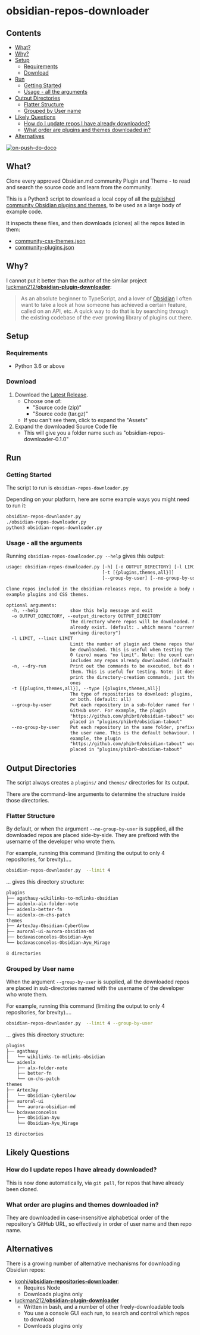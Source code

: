# obsidian-repos-downloader

<!-- toc -->
## Contents

  * [What?](#what)
  * [Why?](#why)
  * [Setup](#setup)
    * [Requirements](#requirements)
    * [Download](#download)
  * [Run](#run)
    * [Getting Started](#getting-started)
    * [Usage - all the arguments](#usage---all-the-arguments)
  * [Output Directories](#output-directories)
    * [Flatter Structure](#flatter-structure)
    * [Grouped by User name](#grouped-by-user-name)
  * [Likely Questions](#likely-questions)
    * [How do I update repos I have already downloaded?](#how-do-i-update-repos-i-have-already-downloaded)
    * [What order are plugins and themes downloaded in?](#what-order-are-plugins-and-themes-downloaded-in)
  * [Alternatives](#alternatives)<!-- endToc -->

[![on-push-do-doco](https://github.com/claremacrae/obsidian-repos-downloader/actions/workflows/updateMarkdown.yml/badge.svg)](https://github.com/claremacrae/obsidian-repos-downloader/actions/workflows/updateMarkdown.yml)

## What?

Clone every approved Obsidian.md community Plugin and Theme - to read and search the source code and learn from the community.

This is a Python3 script to download a local copy of all the [published community Obsidian plugins and themes](https://github.com/obsidianmd/obsidian-releases), to be used as a large body of example code.

It inspects these files, and then downloads (clones) all the repos listed in them:

- [community-css-themes.json](https://github.com/obsidianmd/obsidian-releases/blob/master/community-css-themes.json)
- [community-plugins.json](https://github.com/obsidianmd/obsidian-releases/blob/master/community-plugins.json)


## Why?

I cannot put it better than the author of the similar project [luckman212/**obsidian-plugin-downloader**](https://github.com/luckman212/obsidian-plugin-downloader):

> As an absolute beginner to TypeScript, and a lover of [Obsidian](https://obsidian.md/) I often want to take a look at how someone has achieved a certain feature, called on an API, etc. A quick way to do that is by searching through the existing codebase of the ever growing library of plugins out there.

## Setup

### Requirements

- Python 3.6 or above

### Download

1. Download the [Latest Release](https://github.com/claremacrae/obsidian-repos-downloader/releases). 
   - Choose one of:
       - "Source code (zip)"
       - "Source code (tar.gz)" 
   - If you can't see them, click to expand the "Assets"
2. Expand the downloaded Source Code file
   - This will give you a folder name such as "obsidian-repos-downloader-0.1.0"

## Run

### Getting Started

The script to run is `obsidian-repos-downloader.py`

Depending on your platform, here are some example ways you might need to run it:

```bash
obsidian-repos-downloader.py
./obsidian-repos-downloader.py
python3 obsidian-repos-downloader.py
```

### Usage - all the arguments

Running `obsidian-repos-downloader.py --help` gives this output:


<!-- snippet: usage.txt -->
```txt
usage: obsidian-repos-downloader.py [-h] [-o OUTPUT_DIRECTORY] [-l LIMIT] [-n]
                                    [-t [{plugins,themes,all}]]
                                    [--group-by-user] [--no-group-by-user]

Clone repos included in the obsidian-releases repo, to provide a body of
example plugins and CSS themes.

optional arguments:
  -h, --help            show this help message and exit
  -o OUTPUT_DIRECTORY, --output_directory OUTPUT_DIRECTORY
                        The directory where repos will be downloaded. Must
                        already exist. (default: . which means "current
                        working directory")
  -l LIMIT, --limit LIMIT
                        Limit the number of plugin and theme repos that will
                        be downloaded. This is useful when testing the script.
                        0 (zero) means "no limit". Note: the count currently
                        includes any repos already downloaded.(default: 0)
  -n, --dry-run         Print out the commands to be executed, but do no run
                        them. This is useful for testing. Note: it does not
                        print the directory-creation commands, just the git
                        ones
  -t [{plugins,themes,all}], --type [{plugins,themes,all}]
                        The type of repositories to download: plugins, themes
                        or both. (default: all)
  --group-by-user       Put each repository in a sub-folder named for the
                        GitHub user. For example, the plugin
                        "https://github.com/phibr0/obsidian-tabout" would be
                        placed in "plugins/phibr0/obsidian-tabout"
  --no-group-by-user    Put each repository in the same folder, prefixed by
                        the user name. This is the default behaviour. For
                        example, the plugin
                        "https://github.com/phibr0/obsidian-tabout" would be
                        placed in "plugins/phibr0-obsidian-tabout"
```
<!-- endSnippet -->

## Output Directories

The script always creates a `plugins/` and `themes/` directories for its output.

There are the command-line arguments to determine the structure inside those directories.

### Flatter Structure

By default, or when the argument `--no-group-by-user` is supplied, all the downloaded repos are placed side-by-side.
They are prefixed with the username of the developer who wrote them.

For example, running this command (limiting the output to only 4 repositories, for brevity)....

```bash
obsidian-repos-downloader.py  --limit 4
```

... gives this directory structure: 

<!-- snippet: tree-output-ungrouped.txt -->
```txt
plugins
├── agathauy-wikilinks-to-mdlinks-obsidian
├── aidenlx-alx-folder-note
├── aidenlx-better-fn
└── aidenlx-cm-chs-patch
themes
├── ArtexJay-Obsidian-CyberGlow
├── auroral-ui-aurora-obsidian-md
├── bcdavasconcelos-Obsidian-Ayu
└── bcdavasconcelos-Obsidian-Ayu_Mirage

8 directories
```
<!-- endSnippet -->



### Grouped by User name

When the argument `--group-by-user` is supplied, all the downloaded repos are placed in sub-directories
named with the username of the developer who wrote them.

For example, running this command (limiting the output to only 4 repositories, for brevity)....

```bash
obsidian-repos-downloader.py  --limit 4 --group-by-user
```

... gives this directory structure: 

<!-- snippet: tree-output-grouped.txt -->
```txt
plugins
├── agathauy
│   └── wikilinks-to-mdlinks-obsidian
└── aidenlx
    ├── alx-folder-note
    ├── better-fn
    └── cm-chs-patch
themes
├── ArtexJay
│   └── Obsidian-CyberGlow
├── auroral-ui
│   └── aurora-obsidian-md
└── bcdavasconcelos
    ├── Obsidian-Ayu
    └── Obsidian-Ayu_Mirage

13 directories
```
<!-- endSnippet -->

## Likely Questions

### How do I update repos I have already downloaded?

This is now done automatically, via `git pull`, for repos that have already been cloned.

### What order are plugins and themes downloaded in?

They are downloaded in case-insensitive alphabetical order of the repository's GitHub URL, so effectively in order
of user name and then repo name.

## Alternatives

There is a growing number of alternative mechanisms for downloading Obsidian repos:

- [konhi/**obsidian-repositories-downloader**](https://github.com/konhi/obsidian-repositories-downloader):
    - Requires Node
    - Downloads plugins only
- [luckman212/**obsidian-plugin-downloader**](https://github.com/luckman212/obsidian-plugin-downloader)
    - Written in bash, and a number of other freely-downloadable tools
    - You use a console GUI each run, to search and control which repos to download  
    - Downloads plugins only
